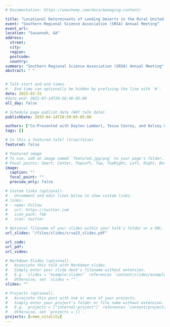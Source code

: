 ```yaml
---
# Documentation: https://wowchemy.com/docs/managing-content/

title: "Locational Determinants of Lending Deserts in the Rural United States"
event: "Southern Regional Science Association (SRSA) Annual Meeting"
event_url:
location: "Savannah, GA"
address:
  street:
  city:
  region:
  postcode:
  country:
summary: "Southern Regional Science Association (SRSA) Annual Meeting"
abstract: " "


# Talk start and end times.
#   End time can optionally be hidden by prefixing the line with `#`.
date: 2023-03-31
#date_end: 2022-07-14T20:58:48-05:00
all_day: false

# Schedule page publish date (NOT talk date).
publishDate: 2033-04-14T20:59:05-05:00

authors: ["Co-Presented with Dayton Lambert, Tessa Conroy, and Kelsey Conley"]
tags: []

# Is this a featured talk? (true/false)
featured: false

# Featured image
# To use, add an image named `featured.jpg/png` to your page's folder.
# Focal points: Smart, Center, TopLeft, Top, TopRight, Left, Right, BottomLeft, Bottom, BottomRight.
image:
  caption: ""
  focal_point: ""
  preview_only: false

# Custom links (optional).
#   Uncomment and edit lines below to show custom links.
# links:
# - name: Follow
#   url: https://twitter.com
#   icon_pack: fab
#   icon: twitter

# Optional filename of your slides within your talk's folder or a URL.
url_slides: "/files/slides/srsa23_slides.pdf"

url_code:
url_pdf:
url_video:

# Markdown Slides (optional).
#   Associate this talk with Markdown slides.
#   Simply enter your slide deck's filename without extension.
#   E.g. `slides = "example-slides"` references `content/slides/example-slides.md`.
#   Otherwise, set `slides = ""`.
slides: ""

# Projects (optional).
#   Associate this post with one or more of your projects.
#   Simply enter your project's folder or file name without extension.
#   E.g. `projects = ["internal-project"]` references `content/project/deep-learning/index.md`.
#   Otherwise, set `projects = []`.
projects: [comm_vitality]
---
```

